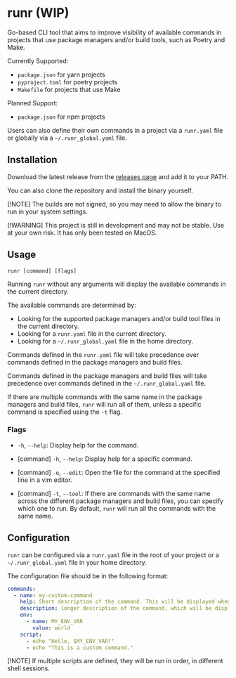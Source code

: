 # runr (WIP)

Go-based CLI tool that aims to improve visibility of available commands in projects that use package managers and/or build tools, such as Poetry and Make.

Currently Supported:
- `package.json` for yarn projects
- `pyproject.toml` for poetry projects
- `Makefile` for projects that use Make

Planned Support:
- `package.json` for npm projects

Users can also define their own commands in a project via a `runr.yaml` file or globally via a `~/.runr_global.yaml` file.


## Installation
Download the latest release from the [releases page](
    https://github.com/jacobtavener/runr/releases/
) and add it to your PATH.

You can also clone the repository and install the binary yourself.


[!NOTE]
The builds are not signed, so you may need to allow the binary to run in your system settings.

[!WARNING]
This project is still in development and may not be stable. Use at your own risk.
It has only been tested on MacOS.


## Usage
```
runr [command] [flags]
```

Running `runr` without any arguments will display the available commands in the current directory.

The available commands are determined by:
- Looking for the supported package managers and/or build tool files in the current directory.
- Looking for a `runr.yaml` file in the current directory.
- Looking for a `~/.runr_global.yaml` file in the home directory.

Commands defined in the `runr.yaml` file will take precedence over commands defined in the package managers and build files.

Commands defined in the package managers and build files will take precedence over commands defined in the `~/.runr_global.yaml` file.

If there are multiple commands with the same name in the package managers and build files, `runr` will run all of them, unless a specific command is specified using the `-t` flag.


### Flags
- `-h`, `--help`: Display help for the command.

- [command] `-h`, `--help`: Display help for a specific command.

- [command] `-e`, `--edit`: Open the file for the command at the specified line in a vim editor.

- [command] `-t`, `--tool`: If there are commands with the same name across the different package managers and build files, you can specify which one to run. By default, `runr` will run all the commands with the same name.

## Configuration
`runr` can be configured via a `runr.yaml` file in the root of your project or a `~/.runr_global.yaml` file in your home directory.

The configuration file should be in the following format:

```yaml
commands:
  - name: my-custom-command
    help: Short description of the command. This will be displayed when running `runr`.
    description: longer description of the command, which will be displayed when running `runr my-custom-command --help`. 
    env:
      - name: MY_ENV_VAR
        value: world
    script: 
      - echo "Hello, $MY_ENV_VAR!"
      - echo "This is a custom command." 
```
[!NOTE]
If multiple scripts are defined, they will be run in order, in different shell sessions.
